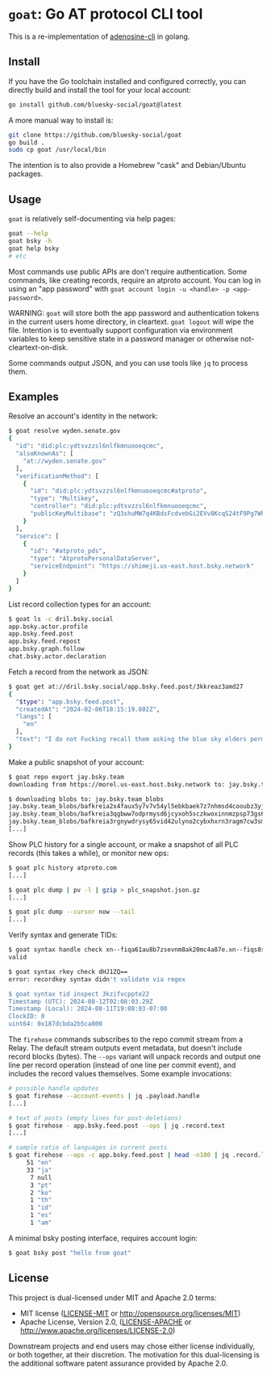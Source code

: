 `goat`: Go AT protocol CLI tool
===============================

This is a re-implementation of [adenosine-cli](https://gitlab.com/bnewbold/adenosine/-/tree/main/adenosine-cli?ref_type=heads) in golang.


## Install

If you have the Go toolchain installed and configured correctly, you can directly build and install the tool for your local account:

```bash
go install github.com/bluesky-social/goat@latest
```

A more manual way to install is:

```bash
git clone https://github.com/bluesky-social/goat
go build .
sudo cp goat /usr/local/bin
```

The intention is to also provide a Homebrew "cask" and Debian/Ubuntu packages.


## Usage

`goat` is relatively self-documenting via help pages:

```bash
goat --help
goat bsky -h
goat help bsky
# etc
```

Most commands use public APIs are don't require authentication. Some commands, like creating records, require an atproto account. You can log in using an "app password" with `goat account login -u <handle> -p <app-password>`.

WARNING: `goat` will store both the app password and authentication tokens in the current users home directory, in cleartext. `goat logout` will wipe the file. Intention is to eventually support configuration via environment variables to keep sensitive state in a password manager or otherwise not-cleartext-on-disk.

Some commands output JSON, and you can use tools like `jq` to process them.

## Examples

Resolve an account's identity in the network:

```bash
$ goat resolve wyden.senate.gov
{
  "id": "did:plc:ydtsvzzsl6nlfkmnuooeqcmc",
  "alsoKnownAs": [
    "at://wyden.senate.gov"
  ],
  "verificationMethod": [
    {
      "id": "did:plc:ydtsvzzsl6nlfkmnuooeqcmc#atproto",
      "type": "Multikey",
      "controller": "did:plc:ydtsvzzsl6nlfkmnuooeqcmc",
      "publicKeyMultibase": "zQ3shuMW7q4KBdsFcdvebGi2EVv8KcqS24tF9Pg7Wh5NLB2NM"
    }
  ],
  "service": [
    {
      "id": "#atproto_pds",
      "type": "AtprotoPersonalDataServer",
      "serviceEndpoint": "https://shimeji.us-east.host.bsky.network"
    }
  ]
}
```

List record collection types for an account:

```bash
$ goat ls -c dril.bsky.social
app.bsky.actor.profile
app.bsky.feed.post
app.bsky.feed.repost
app.bsky.graph.follow
chat.bsky.actor.declaration
```

Fetch a record from the network as JSON:

```bash
$ goat get at://dril.bsky.social/app.bsky.feed.post/3kkreaz3amd27
{
  "$type": "app.bsky.feed.post",
  "createdAt": "2024-02-06T18:15:19.802Z",
  "langs": [
    "en"
  ],
  "text": "I do not Fucking recall them asking the blue sky elders permission to open registration to commoners ."
}
```

Make a public snapshot of your account:

```bash
$ goat repo export jay.bsky.team
downloading from https://morel.us-east.host.bsky.network to: jay.bsky.team.20240811183155.car

$ downloading blobs to: jay.bsky.team_blobs
jay.bsky.team_blobs/bafkreia2x4faux5y7v7v54yl5ebkbaek7z7nhmsd4cooubz3yj4zox34cq	downloaded
jay.bsky.team_blobs/bafkreia3qgbww7odprmysd6jcyxoh5sczkwoxinnmzpsp73gs623fqfm3a	downloaded
jay.bsky.team_blobs/bafkreia3rgnywdrysy65vid42ulyno2cybxhxrn3ragm7cw3smmsxzvbs4	downloaded
[...]
```

Show PLC history for a single account, or make a snapshot of all PLC records (this takes a while), or monitor new ops:

```bash
$ goat plc history atproto.com
[...]

$ goat plc dump | pv -l | gzip > plc_snapshot.json.gz
[...]

$ goat plc dump --cursor now --tail
[...]
```

Verify syntax and generate TIDs:

```bash
$ goat syntax handle check xn--fiqa61au8b7zsevnm8ak20mc4a87e.xn--fiqs8s
valid

$ goat syntax rkey check dHJ1ZQ==
error: recordkey syntax didn't validate via regex

$ goat syntax tid inspect 3kzifvcppte22
Timestamp (UTC): 2024-08-12T02:08:03.29Z
Timestamp (Local): 2024-08-11T19:08:03-07:00
ClockID: 0
uint64: 0x187dcbda2b5ca800
```

The `firehose` commands subscribes to the repo commit stream from a Relay. The default stream outputs event metadata, but doesn't include record blocks (bytes). The `--ops` variant will unpack records and output one line per record operation (instead of one line per commit event), and includes the record values themselves. Some example invocations:

```bash
# possible handle updates
$ goat firehose --account-events | jq .payload.handle
[...]

# text of posts (empty lines for post-deletions)
$ goat firehose - app.bsky.feed.post --ops | jq .record.text
[...]

# sample ratio of languages in current posts
$ goat firehose --ops -c app.bsky.feed.post | head -n100 | jq .record.langs[0] -c | sort | uniq -c | sort -nr
     51 "en"
     33 "ja"
      7 null
      3 "pt"
      2 "ko"
      1 "th"
      1 "id"
      1 "es"
      1 "am"
```

A minimal bsky posting interface, requires account login:

```bash
$ goat bsky post "hello from goat"
```

## License

This project is dual-licensed under MIT and Apache 2.0 terms:

- MIT license ([LICENSE-MIT](https://github.com/bluesky-social/goat/blob/main/LICENSE-MIT) or http://opensource.org/licenses/MIT)
- Apache License, Version 2.0, ([LICENSE-APACHE](https://github.com/bluesky-social/goat/blob/main/LICENSE-APACHE) or http://www.apache.org/licenses/LICENSE-2.0)

Downstream projects and end users may chose either license individually, or both together, at their discretion. The motivation for this dual-licensing is the additional software patent assurance provided by Apache 2.0.
